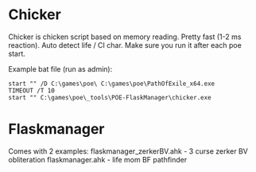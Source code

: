 # Chicker

Chicker is chicken script based on memory reading. Pretty fast (1-2 ms reaction). Auto detect life / CI char. Make sure you run it after each poe start. 

Example bat file (run as admin):
```
start "" /D C:\games\poe\ C:\games\poe\PathOfExile_x64.exe
TIMEOUT /T 10
start "" C:\games\poe\_tools\POE-FlaskManager\chicker.exe
```

# Flaskmanager
Comes with 2 examples:
flaskmanager_zerkerBV.ahk - 3 curse zerker BV obliteration
flaskmanager.ahk - life mom BF pathfinder